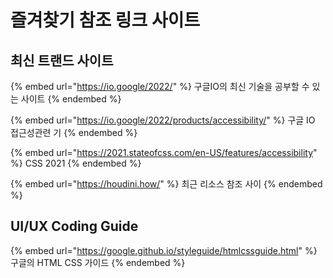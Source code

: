 # 즐겨찾기 참조 링크 사이트


## 최신 트랜드 사이트
{% embed url="https://io.google/2022/" %}
구글IO의 최신 기술을 공부할 수 있는 사이트
{% endembed %}

{% embed url="https://io.google/2022/products/accessibility/" %}
구글 IO 접근성관련 기
{% endembed %}

{% embed url="https://2021.stateofcss.com/en-US/features/accessibility" %}
CSS 2021
{% endembed %}

{% embed url="https://houdini.how/" %}
최근 리소스 참조 사이
{% endembed %}

## UI/UX Coding Guide

{% embed url="https://google.github.io/styleguide/htmlcssguide.html" %}
구글의 HTML CSS 가이드
{% endembed %}









